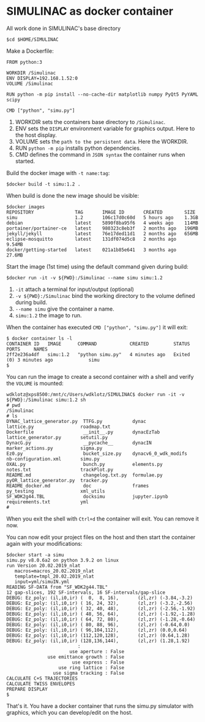 # SIMULINAC as docker container
All work done in SIMULINAC's base directory
```
$cd $HOME/SIMULINAC
```
Make a Dockerfile:
```
FROM python:3

WORKDIR /Simulinac
ENV DISPLAY=192.168.1.52:0
VOLUME /Simulinac

RUN python -m pip install --no-cache-dir matplotlib numpy PyQt5 PyYAML scipy

CMD ["python", "simu.py"]
```
1. WORKDIR sets the containers base directory to `/Simulinac`.
2. ENV sets the `DISPLAY` environment variable for graphics output. Here to the host display.
3. VOLUME sets the `path to the persistent data`. Here the WORKDIR.
4. RUN `python -m pip` installs python dependencies.
5. CMD defines the command in `JSON syntax` the container runs when started. 

Build the docker image with `-t name:tag`:
```
$docker build -t simu:1.2 .
```

When build is done the new image should be visible:
```
$docker images
REPOSITORY               TAG       IMAGE ID       CREATED        SIZE
simu                     1.2       106c17d0c60d   5 hours ago    1.3GB
debian                   latest    5890f8ba95f6   4 weeks ago    114MB
portainer/portainer-ce   latest    980323c8eb3f   2 months ago   196MB
jekyll/jekyll            latest    76e17ded11d1   2 months ago   656MB
eclipse-mosquitto        latest    131df074d5c8   2 months ago   9.54MB
docker/getting-started   latest    021a1b85e641   3 months ago   27.6MB
```

Start the image (1st time) using the default command given during build:
```
$docker run -it -v ${PWD}:/Simulinac --name simu simu:1.2
```
1. `-it` attach a terminal for input/output (optional)
2. `-v ${PWD}:/Simulinac` bind the working directory to the volume defined during build.
3. `--name simu` give the container a name.
4. `simu:1.2` the image to run.

When the container has executed `CMD ["python", "simu.py"]` it will exit:
```
$ docker container ls -l
CONTAINER ID   IMAGE      COMMAND            CREATED         STATUS                     PORTS     NAMES
2ff2e236a4df   simu:1.2   "python simu.py"   4 minutes ago   Exited (0) 3 minutes ago             simu
$
```

You can run the image to create a second container with a shell and verify the `VOLUME` is mounted:
```
wdklotz@xps8500:/mnt/c/Users/wdklotz/SIMULINAC$ docker run -it -v ${PWD}:/Simulinac simu:1.2 sh
# pwd
/Simulinac
# ls
DYNAC_lattice_generator.py  TTFG.py           dynac                 lattice.py                 roadmap.txt
Dockerfile                  __init__.py       dynacEzTab            lattice_generator.py       setutil.py
DynacG.py                   __pycache__       dynacIN               marker_actions.py          sigma.py
Ez0.py                      bucket_size.py    dynacv6_0_wdk_modifs  nb-configuration.xml       simu.py
OXAL.py                     bunch.py          elements.py           notes.txt                  trackPlot.py
README.md                   changelog.txt.py  formulae.py           pyOR_lattice_generator.py  tracker.py
README_docker.md            doc               frames                py_testing                 xml_utils
SF_WDK2g44.TBL              docksimu          jupyter.ipynb         requirements.txt           yml
#
```

When you exit the shell with `Ctrl+d` the container will exit. You can remove it now.

You can now edit your project files on the host and then start the container again with your modifications:
```
$docker start -a simu
simu.py v8.0.6a2 on python 3.9.2 on linux
run Version 20.02.2019_nlat
   macros=macros_20.02.2019_nlat
   template=tmpl_20.02.2019_nlat
   input=yml/simuIN.yml
READING SF-DATA from "SF_WDK2g44.TBL"
12 gap-slices, 192 SF-intervals, 16 SF-intervals/gap-slice
DEBUG: Ez_poly: (il,i0,ir) (  0,  8, 16),       (zl,zr) (-3.84,-3.2)
DEBUG: Ez_poly: (il,i0,ir) ( 16, 24, 32),       (zl,zr) (-3.2,-2.56)
DEBUG: Ez_poly: (il,i0,ir) ( 32, 40, 48),       (zl,zr) (-2.56,-1.92)
DEBUG: Ez_poly: (il,i0,ir) ( 48, 56, 64),       (zl,zr) (-1.92,-1.28)
DEBUG: Ez_poly: (il,i0,ir) ( 64, 72, 80),       (zl,zr) (-1.28,-0.64)
DEBUG: Ez_poly: (il,i0,ir) ( 80, 88, 96),       (zl,zr) (-0.64,0.0)
DEBUG: Ez_poly: (il,i0,ir) ( 96,104,112),       (zl,zr) (0.0,0.64)
DEBUG: Ez_poly: (il,i0,ir) (112,120,128),       (zl,zr) (0.64,1.28)
DEBUG: Ez_poly: (il,i0,ir) (128,136,144),       (zl,zr) (1.28,1.92)
                          :
                       use aperture : False
               use emittance growth : False
                        use express : False
                   use ring lattice : False
                 use sigma tracking : False
CALCULATE C+S TRAJECTORIES
CALCULATE TWISS ENVELOPES
PREPARE DISPLAY
$
```

That's it. You have a docker container that runs the simu.py simulator with graphics, which you can develop/edit on the host.